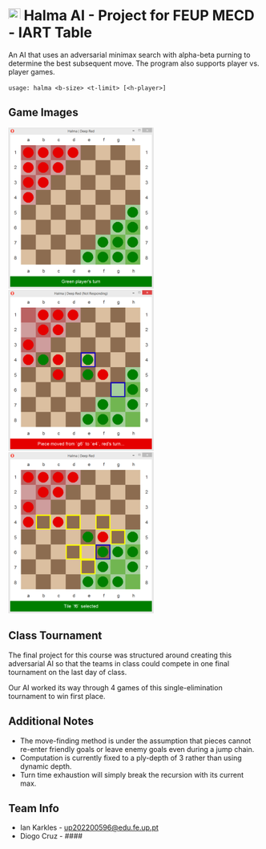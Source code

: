 # <img src="feup.ico" width="24" height="24" /> Halma AI - Project for FEUP MECD - IART Table

An AI that uses an adversarial minimax search with alpha-beta purning to
determine the best subsequent move. The program also supports player vs.
player games.

`usage: halma <b-size> <t-limit> [<h-player>]`


## Game Images

<p float="left">
    <img src="images/start.png" width="290" />
    <img src="images/past_move_highlighting.png" width="290" />
    <img src="images/possible_move_highlighting.png" width="290" />
</p>


## Class Tournament

The final project for this course was structured around creating this
adversarial AI so that the teams in class could compete in one final tournament
on the last day of class.

Our AI worked its way through 4 games of this single-elimination tournament to
win first place.


## Additional Notes

* The move-finding method is under the assumption that pieces cannot re-enter
friendly goals or leave enemy goals even during a jump chain.
* Computation is currently fixed to a ply-depth of 3 rather than using
dynamic depth.
* Turn time exhaustion will simply break the recursion with its current max.


## Team Info

* Ian Karkles - up202200596@edu.fe.up.pt
* Diogo Cruz - ####

